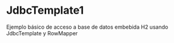 # JdbcTemplate1
Ejemplo básico de acceso a base de datos embebida H2 usando JdbcTemplate y RowMapper

